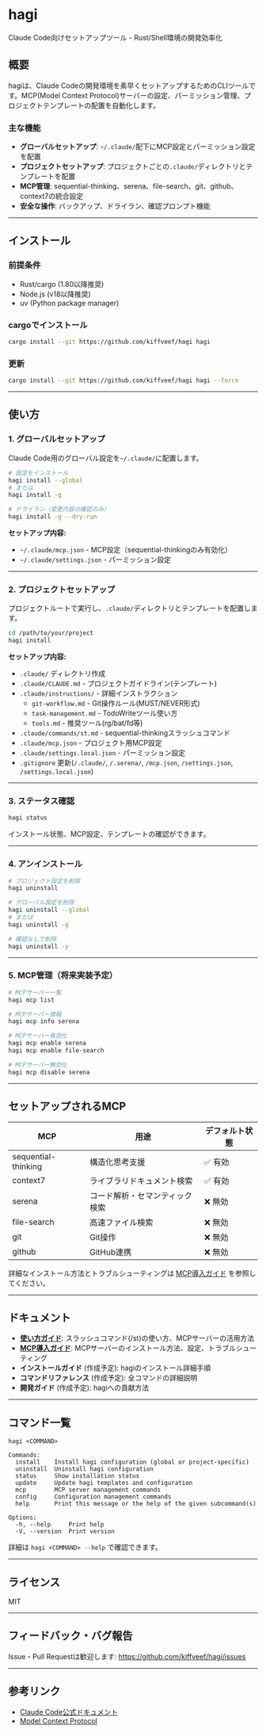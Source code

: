 # hagi

Claude Code向けセットアップツール - Rust/Shell環境の開発効率化

## 概要

hagiは、Claude Codeの開発環境を素早くセットアップするためのCLIツールです。MCP(Model Context Protocol)サーバーの設定、パーミッション管理、プロジェクトテンプレートの配置を自動化します。

### 主な機能

- **グローバルセットアップ**: `~/.claude/`配下にMCP設定とパーミッション設定を配置
- **プロジェクトセットアップ**: プロジェクトごとの`.claude/`ディレクトリとテンプレートを配置
- **MCP管理**: sequential-thinking、serena、file-search、git、github、context7の統合設定
- **安全な操作**: バックアップ、ドライラン、確認プロンプト機能

---

## インストール

### 前提条件

- Rust/cargo (1.80以降推奨)
- Node.js (v18以降推奨)
- uv (Python package manager)

### cargoでインストール

```bash
cargo install --git https://github.com/kiffveef/hagi hagi
```

### 更新

```bash
cargo install --git https://github.com/kiffveef/hagi hagi --force
```

---

## 使い方

### 1. グローバルセットアップ

Claude Code用のグローバル設定を`~/.claude/`に配置します。

```bash
# 設定をインストール
hagi install --global
# または
hagi install -g

# ドライラン（変更内容の確認のみ）
hagi install -g --dry-run
```

**セットアップ内容:**
- `~/.claude/mcp.json` - MCP設定（sequential-thinkingのみ有効化）
- `~/.claude/settings.json` - パーミッション設定

---

### 2. プロジェクトセットアップ

プロジェクトルートで実行し、`.claude/`ディレクトリとテンプレートを配置します。

```bash
cd /path/to/your/project
hagi install
```

**セットアップ内容:**
- `.claude/` ディレクトリ作成
- `.claude/CLAUDE.md` - プロジェクトガイドライン(テンプレート)
- `.claude/instructions/` - 詳細インストラクション
  - `git-workflow.md` - Git操作ルール(MUST/NEVER形式)
  - `task-management.md` - TodoWriteツール使い方
  - `tools.md` - 推奨ツール(rg/bat/fd等)
- `.claude/commands/st.md` - sequential-thinkingスラッシュコマンド
- `.claude/mcp.json` - プロジェクト用MCP設定
- `.claude/settings.local.json` - パーミッション設定
- `.gitignore` 更新(`/.claude/`, `/.serena/`, `/mcp.json`, `/settings.json`, `/settings.local.json`)

---

### 3. ステータス確認

```bash
hagi status
```

インストール状態、MCP設定、テンプレートの確認ができます。

---

### 4. アンインストール

```bash
# プロジェクト設定を削除
hagi uninstall

# グローバル設定を削除
hagi uninstall --global
# または
hagi uninstall -g

# 確認なしで削除
hagi uninstall -y
```

---

### 5. MCP管理（将来実装予定）

```bash
# MCPサーバー一覧
hagi mcp list

# MCPサーバー情報
hagi mcp info serena

# MCPサーバー有効化
hagi mcp enable serena
hagi mcp enable file-search

# MCPサーバー無効化
hagi mcp disable serena
```

---

## セットアップされるMCP

| MCP | 用途 | デフォルト状態 |
|-----|------|----------------|
| sequential-thinking | 構造化思考支援 | ✅ 有効 |
| context7 | ライブラリドキュメント検索 | ✅ 有効 |
| serena | コード解析・セマンティック検索 | ❌ 無効 |
| file-search | 高速ファイル検索 | ❌ 無効 |
| git | Git操作 | ❌ 無効 |
| github | GitHub連携 | ❌ 無効 |

詳細なインストール方法とトラブルシューティングは [MCP導入ガイド](./docs/mcp-setup.md) を参照してください。

---

## ドキュメント

- **[使い方ガイド](./docs/usage.md)**: スラッシュコマンド(/st)の使い方、MCPサーバーの活用方法
- **[MCP導入ガイド](./docs/mcp-setup.md)**: MCPサーバーのインストール方法、設定、トラブルシューティング
- **インストールガイド** (作成予定): hagiのインストール詳細手順
- **コマンドリファレンス** (作成予定): 全コマンドの詳細説明
- **開発ガイド** (作成予定): hagiへの貢献方法

---

## コマンド一覧

```
hagi <COMMAND>

Commands:
  install    Install hagi configuration (global or project-specific)
  uninstall  Uninstall hagi configuration
  status     Show installation status
  update     Update hagi templates and configuration
  mcp        MCP server management commands
  config     Configuration management commands
  help       Print this message or the help of the given subcommand(s)

Options:
  -h, --help     Print help
  -V, --version  Print version
```

詳細は `hagi <COMMAND> --help` で確認できます。

---

## ライセンス

MIT

---

## フィードバック・バグ報告

Issue・Pull Requestは歓迎します:
https://github.com/kiffveef/hagi/issues

---

## 参考リンク

- [Claude Code公式ドキュメント](https://docs.claude.com/en/docs/claude-code/)
- [Model Context Protocol](https://github.com/modelcontextprotocol)
